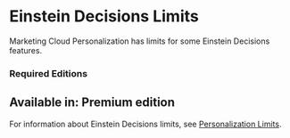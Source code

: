 

# Einstein Decisions Limits

Marketing Cloud Personalization has limits for some Einstein Decisions
features.

### Required Editions

Available in: Premium edition  
---  
  
For information about Einstein Decisions limits, see [Personalization
Limits](https://help.salesforce.com/s/articleView?id=sf.mc_pers_limits.htm&language=en_US&type=5
"Learn about the limits and capabilities in Marketing Cloud
Personalization.").

